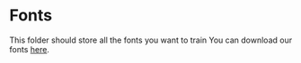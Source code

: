 # Fonts
This folder should store all the fonts you want to train
You can download our fonts [here](https://drive.google.com/drive/u/0/folders/1nlYUBKpYsFesmsZJGm-G84Y8ue_JjK9_).